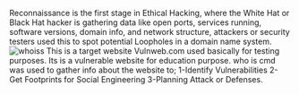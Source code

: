 Reconnaissance is the first stage in Ethical Hacking, where the White Hat or Black Hat hacker is gathering data like open ports, services running, software versions, domain info, and network structure, attackers or security testers used this to spot potential Loopholes in a domain name system.
![whoiss](https://github.com/user-attachments/assets/06ced431-0740-4a83-ac3f-a3058c00ba76)
This is a target website Vulnweb.com used basically for testing purposes. Its is a vulnerable website for education purpose. who is cmd was used to gather info about the website to;
1-Identify Vulnerabilities
2- Get Footprints for Social Engineering
3-Planning Attack or Defenses.
